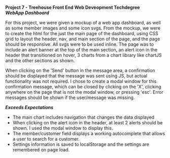 **Project 7 - Treehouse Front End Web Deveopment Techdegree**    
***WebApp Dashboard***

For this project, we were given a mockup of a web app dashboard, as well as some member images and some icon svgs.  From the mockup, we were to create the html for the just the main page of the dashboard,  using CSS grid to layout the header, nav, and main section of the page, and the page should be responsive.  All svgs were to be used inline.  The page was to include an alert banner at the top of the main section, an alert icon in the header that transitioned on hover, 3 charts from a chart library like chartJS and the other sections as shown. 

When clicking on the 'Send' button in the message area, a confirmation should be displayed that the message was sent using JS, but actual functionality was not required.  I chose to create a modal window for this confirmation message, which can be closed by clicking on the 'X', clicking anywhere on the page that is not the modal window, or pressing 'esc'.  Error messages should be shown if the user/message was missing.  


***Exceeds Expectations***
* The main chart includes navigation that changes the data displayed
* When clicking on the alert icon in the header, at least 2 alerts should be shown. I used the modal window to display this.
* The member/customer field displays a working autocomplete that allows a user to search for a customer.
* Settings information is saved to localStorage and the settings are remembered on page load.  

